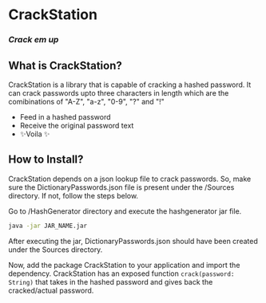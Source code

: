 # CrackStation
### _Crack em up_

## What is CrackStation?

CrackStation is a library that is capable of cracking a hashed password. It can crack passwords upto three characters in length which are the comibinations of "A-Z", "a-z", "0-9", "?" and "!"
- Feed in a hashed password
- Receive the original password text
- ✨Voila ✨

## How to Install?

CrackStation depends on a json lookup file to crack passwords. So, make sure the DictionaryPasswords.json file is present under the /Sources directory. If not, follow the steps below.

Go to /HashGenerator directory and execute the hashgenerator jar file.

```sh
java -jar JAR_NAME.jar
```

After executing the jar, DictionaryPasswords.json should have been created under the Sources directory.

Now, add the package CrackStation to your application and import the dependency. CrackStation has an exposed function `crack(password: String)` that takes in the hashed password and gives back the cracked/actual password.
